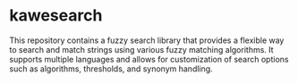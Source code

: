 # kawesearch
This repository contains a fuzzy search library that provides a flexible way to search and match strings using various fuzzy matching algorithms. It supports multiple languages and allows for customization of search options such as algorithms, thresholds, and synonym handling.
